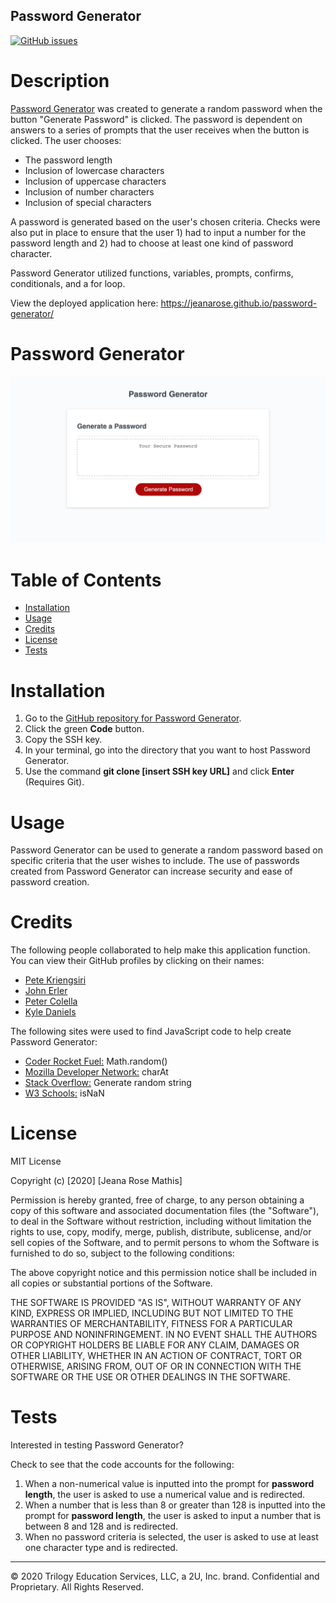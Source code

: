 ## Password Generator
[![GitHub issues](https://img.shields.io/github/issues/jeanarose/password-generator)](https://github.com/jeanarose/password-generator/issues)

# Description
[Password Generator](https://jeanarose.github.io/password-generator/) was created to generate a random password when the button "Generate Password" is clicked. The password is dependent on answers to a series of prompts that the user receives when the button is clicked. The user chooses:

* The password length
* Inclusion of lowercase characters
* Inclusion of uppercase characters
* Inclusion of number characters
* Inclusion of special characters 

A password is generated based on the user's chosen criteria. Checks were also put in place to ensure that the user 1) had to input a number for the password length and 2) had to choose at least one kind of password character.

Password Generator utilized functions, variables, prompts, confirms, conditionals, and a for loop. 

View the deployed application here: https://jeanarose.github.io/password-generator/

# Password Generator
![Screenshot of Password Generator webpage.](./assets/images/password-generator-screenshot.png)

# Table of Contents 
* [Installation](#installation)
* [Usage](#usage)
* [Credits](#credits)
* [License](#license)
* [Tests](#tests)

# Installation
1. Go to the [GitHub repository for Password Generator](https://github.com/jeanarose/password-generator).
2. Click the green **Code** button.
3. Copy the SSH key.
4. In your terminal, go into the directory that you want to host Password Generator. 
5. Use the command **git clone [insert SSH key URL]** and click **Enter** (Requires Git).

# Usage
Password Generator can be used to generate a random password based on specific criteria that the user wishes to include. The use of passwords created from Password Generator can increase security and ease of password creation.

# Credits
The following people collaborated to help make this application function. You can view their GitHub profiles by clicking on their names:
* [Pete Kriengsiri](https://github.com/pkriengsiri)
* [John Erler](https://github.com/jerler1)
* [Peter Colella](https://github.com/petercolella)
* [Kyle Daniels](https://github.com/kyledaniels)

The following sites were used to find JavaScript code to help create Password Generator:
* [Coder Rocket Fuel:](https://www.coderrocketfuel.com/article/generate-a-random-letter-from-the-alphabet-using-javascript) Math.random()
* [Mozilla Developer Network:](https://developer.mozilla.org/en-US/docs/Web/JavaScript/Reference/Global_Objects/String/charAt) charAt
* [Stack Overflow:](https://stackoverflow.com/questions/1349404/generate-random-string-characters-in-javascript) Generate random string
* [W3 Schools:](https://www.w3schools.com/jsref/jsref_isnan.asp#:~:text=The%20isNaN()%20function%20determines,from%20the%20Number%20specific%20Number.) isNaN

# License
MIT License

Copyright (c) [2020] [Jeana Rose Mathis]

Permission is hereby granted, free of charge, to any person obtaining a copy
of this software and associated documentation files (the "Software"), to deal
in the Software without restriction, including without limitation the rights
to use, copy, modify, merge, publish, distribute, sublicense, and/or sell
copies of the Software, and to permit persons to whom the Software is
furnished to do so, subject to the following conditions:

The above copyright notice and this permission notice shall be included in all
copies or substantial portions of the Software.

THE SOFTWARE IS PROVIDED "AS IS", WITHOUT WARRANTY OF ANY KIND, EXPRESS OR
IMPLIED, INCLUDING BUT NOT LIMITED TO THE WARRANTIES OF MERCHANTABILITY,
FITNESS FOR A PARTICULAR PURPOSE AND NONINFRINGEMENT. IN NO EVENT SHALL THE
AUTHORS OR COPYRIGHT HOLDERS BE LIABLE FOR ANY CLAIM, DAMAGES OR OTHER
LIABILITY, WHETHER IN AN ACTION OF CONTRACT, TORT OR OTHERWISE, ARISING FROM,
OUT OF OR IN CONNECTION WITH THE SOFTWARE OR THE USE OR OTHER DEALINGS IN THE
SOFTWARE.

# Tests
Interested in testing Password Generator?

Check to see that the code accounts for the following:
1. When a non-numerical value is inputted into the prompt for **password length**, the user is asked to use a numerical value and is redirected.
2. When a number that is less than 8 or greater than 128 is inputted into the prompt for **password length**, the user is asked to input a number that is between 8 and 128 and is redirected. 
3. When no password criteria is selected, the user is asked to use at least one character type and is redirected.  

---

© 2020 Trilogy Education Services, LLC, a 2U, Inc. brand. Confidential and Proprietary. All Rights Reserved.